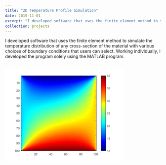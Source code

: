 ```yaml
---
title: "2D Temperature Profile Simulation"
date: 2019-11-01
excerpt: "I developed software that uses the finite element method to simulate the temperature distribution of any cross-section of the material with various choices of boundary conditions that users can select. Working individually, I developed the program solely using the MATLAB program.<br/><br/><img src='/images/projects_images/1.png'>"
collection: projects
---
```


I developed software that uses the finite element method to simulate the temperature distribution of any cross-section of the material with various choices of boundary conditions that users can select. Working individually, I developed the program solely using the MATLAB program.

<br/><img src='/images/projects_images/1.png'>